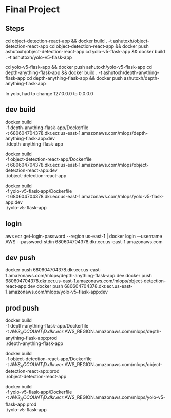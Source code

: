 # Final Project

## Steps

cd object-detection-react-app && docker build . -t ashutoxh/object-detection-react-app
cd object-detection-react-app && docker push ashutoxh/object-detection-react-app
cd yolo-v5-flask-app && docker build . -t ashutoxh/yolo-v5-flask-app

cd yolo-v5-flask-app && docker push ashutoxh/yolo-v5-flask-app
cd depth-anything-flask-app && docker build . -t ashutoxh/depth-anything-flask-app
cd depth-anything-flask-app && docker push ashutoxh/depth-anything-flask-app

In yolo, had to change 127.0.0.0 to 0.0.0.0

## dev build

docker build \
-f depth-anything-flask-app/Dockerfile \
-t 680604704378.dkr.ecr.us-east-1.amazonaws.com/mlops/depth-anything-flask-app:dev \
./depth-anything-flask-app

docker build \
-f object-detection-react-app/Dockerfile \
-t 680604704378.dkr.ecr.us-east-1.amazonaws.com/mlops/object-detection-react-app:dev \
./object-detection-react-app

docker build \
-f yolo-v5-flask-app/Dockerfile \
-t 680604704378.dkr.ecr.us-east-1.amazonaws.com/mlops/yolo-v5-flask-app:dev \
./yolo-v5-flask-app

## login

aws ecr get-login-password --region us-east-1 | docker login --username AWS --password-stdin 680604704378.dkr.ecr.us-east-1.amazonaws.com

## dev push
docker push 680604704378.dkr.ecr.us-east-1.amazonaws.com/mlops/depth-anything-flask-app:dev
docker push 680604704378.dkr.ecr.us-east-1.amazonaws.com/mlops/object-detection-react-app:dev
docker push 680604704378.dkr.ecr.us-east-1.amazonaws.com/mlops/yolo-v5-flask-app:dev

## prod push 
docker build \
  -f depth-anything-flask-app/Dockerfile \
  -t $AWS_ACCOUNT_ID.dkr.ecr.$AWS_REGION.amazonaws.com/mlops/depth-anything-flask-app:prod \
  ./depth-anything-flask-app

docker build \
  -f object-detection-react-app/Dockerfile \
  -t $AWS_ACCOUNT_ID.dkr.ecr.$AWS_REGION.amazonaws.com/mlops/object-detection-react-app:prod \
  ./object-detection-react-app

docker build \
  -f yolo-v5-flask-app/Dockerfile \
  -t $AWS_ACCOUNT_ID.dkr.ecr.$AWS_REGION.amazonaws.com/mlops/yolo-v5-flask-app:prod \
  ./yolo-v5-flask-app
